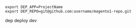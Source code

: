```
export DEP_APP=ProjectName
export DEP_REPO=git@github.com:username/magento1-repo.git
```

dep deploy dev
